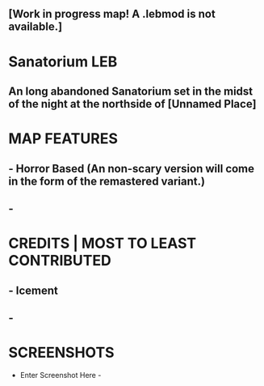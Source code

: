 ## [Work in progress map! A .lebmod is not available.]
# Sanatorium LEB
## An long abandoned Sanatorium set in the midst of the night at the northside of [Unnamed Place]

# MAP FEATURES
## - Horror Based (An non-scary version will come in the form of the remastered variant.)
## -

# CREDITS | MOST TO LEAST CONTRIBUTED
## - Icement
## - 

# SCREENSHOTS
- Enter Screenshot Here -

